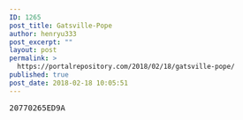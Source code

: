 ```yaml
---
ID: 1265
post_title: Gatsville-Pope
author: henryu333
post_excerpt: ""
layout: post
permalink: >
  https://portalrepository.com/2018/02/18/gatsville-pope/
published: true
post_date: 2018-02-18 10:05:51
---
```

<pre>20770265ED9A</pre>